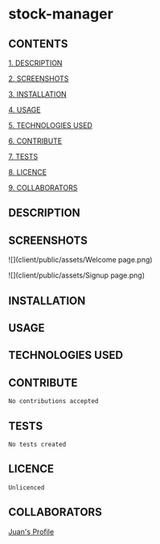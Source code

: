 # stock-manager

## CONTENTS

[1. DESCRIPTION](#DESCRIPTION)

[2. SCREENSHOTS](#SCREENSHOTS)

[3. INSTALLATION](#INSTALLATION)

[4. USAGE](#USAGE)

[5. TECHNOLOGIES USED](#TECHNOLOGIESUSED)

[6. CONTRIBUTE](#CONTRIBUTE)

[7. TESTS](#TESTS)

[8. LICENCE](#LICENCE)

[9. COLLABORATORS](#COLLABORATORS)

<a id="DESCRIPTION"></a>

## DESCRIPTION



<a id="SCREENSHOTS"></a>

## SCREENSHOTS

![](client/public/assets/Welcome page.png)

![](client/public/assets/Signup page.png)

<a id="INSTALLATION"></a>

## INSTALLATION

 

<a id="USAGE"></a>

## USAGE



<a id="TECHNOLOGIESUSED"></a>

## TECHNOLOGIES USED



<a id="CONTRIBUTE"></a>

## CONTRIBUTE

    No contributions accepted

<a id="TESTS"></a>

## TESTS

    No tests created

<a id="LICENCE"></a>

## LICENCE

    Unlicenced

<a id="COLLABORATORS"></a>

## COLLABORATORS

[Juan's Profile](https://github.com/juanmarquez4) <br>
